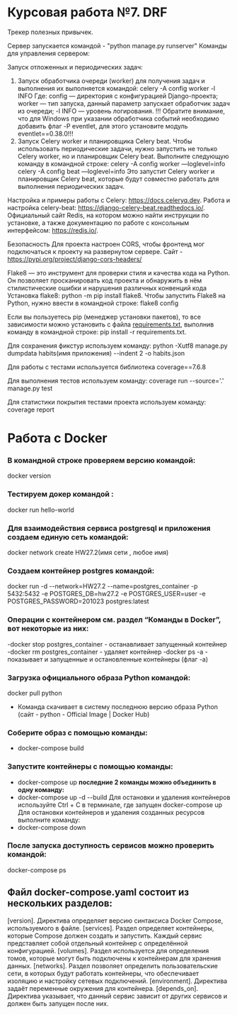 # Курсовая работа №7. DRF
Трекер полезных привычек.

Сервер запускается командой - "python manage.py runserver"
Команды для управления сервером:

Запуск отложенных и периодических задач:
1. Запуск обработчика очереди (worker) для получения задач и выполнения их выполняется командой:
celery -A config worker -l INFO
Где:
config — директория с конфигурацией Django-проекта;
worker — тип запуска, данный параметр запускает обработчик задач из очереди;
-l INFO — уровень логирования.
!!! Обратите внимание, что для Windows при указании обработчика событий необходимо добавить флаг 
-P eventlet, для этого установите модуль eventlet==0.38.0!!!
2. Запуск Celery worker и планировщика Celery beat.
Чтобы использовать периодические задачи, нужно запустить не только Celery worker, но и планировщик Celery beat. Выполните следующую команду в командной строке:
celery -A config worker —loglevel=info
celery -A config beat —loglevel=info
Это запустит Celery worker и планировщик Celery beat, которые будут совместно работать для выполнения периодических задач.

Настройка и примеры работы с Celery: https://docs.celeryq.dev.
Работа и настройка celery-beat: https://django-celery-beat.readthedocs.io/. 
Официальный сайт Redis, на котором можно найти инструкции по установке, а также документацию по работе с консольным интерфейсом: https://redis.io/. 

Безопасность
Для проекта настроен CORS, чтобы фронтенд мог подключаться к проекту на развернутом сервере.
Сайт - https://pypi.org/project/django-cors-headers/

Flake8 — это инструмент для проверки стиля и качества кода на Python. 
Он позволяет просканировать код проекта и обнаружить в нём стилистические ошибки и нарушения различных конвенций кода
Установка flake8:
python -m pip install flake8.
Чтобы запустить Flake8 на Python, нужно ввести в командной строке:
flake8 config

Если вы пользуетесь pip (менеджер установки пакетов), то все зависимости можно установить с файла 
[requirements.txt](requirements.txt), выполнив команду в командной строке: pip install -r requirements.txt. 

Для сохранения фикстур используем команду:
python -Xutf8 manage.py dumpdata habits(имя приложения) --indent 2 -o habits.json

Для работы с тестами используется библиотека coverage==7.6.8

Для выполнения тестов используем команду:
coverage run --source='.' manage.py test

Для статистики покрытия тестами проекта используем команду:
coverage report

# Работа с Docker
### В командной строке проверяем версию командой:  
docker version
### Тестируем докер командой :  
docker run hello-world
### Для взаимодействия сервиса postgresql и приложения создаем единую сеть командой:  
docker network create HW27.2(имя сети , любое имя)
### Создаем контейнер postgres командой: 
docker run -d --network=HW27.2 --name=postgres_container -p 5432:5432 -e POSTGRES_DB=hw27.2 -e POSTGRES_USER=user -e POSTGRES_PASSWORD=201023 postgres:latest
### Операции с контейнером см. раздел “Команды в Docker”, вот некоторые из них:
-docker stop postgres_container - останавливает запущенный контейнер
-docker rm postgres_container - удаляет контейнер
-docker ps -a - показывает и запущенные и остановленные контейнеры (флаг -а)
### Загрузка официального образа Python командой: 
docker pull python 
- Команда скачивает в систему последнюю версию образа Python (сайт -  python - Official Image | Docker Hub)
### Соберите образ с помощью команды:
- docker-compose build
### Запустите контейнеры с помощью команды:
- docker-compose up
**последние 2 команды можно объединить в одну команду:**
- docker-compose up -d --build
Для остановки и удаления контейнеров используйте Ctrl + C в терминале, где запущен docker-compose up
Для остановки контейнеров и удаления созданных ресурсов выполните команду:
- docker-compose down
### После запуска доступность сервисов можно проверить командой:
docker-compose ps

## Файл docker-compose.yaml состоит из нескольких разделов:
[version]. Директива определяет версию синтаксиса Docker Compose, используемого в файле. 
[services]. Раздел определяет контейнеры, которые Compose должен создать и запустить. Каждый сервис представляет собой отдельный контейнер с определённой конфигурацией. 
[volumes]. Раздел используется для определения томов, которые могут быть подключены к контейнерам для хранения данных. 
[networks]. Раздел позволяет определить пользовательские сети, в которых будут работать контейнеры, что обеспечивает изоляцию и настройку сетевых подключений. 
[environment]. Директива задаёт переменные окружения для контейнера. 
[depends_on]. Директива указывает, что данный сервис зависит от других сервисов и должен быть запущен после них. 
